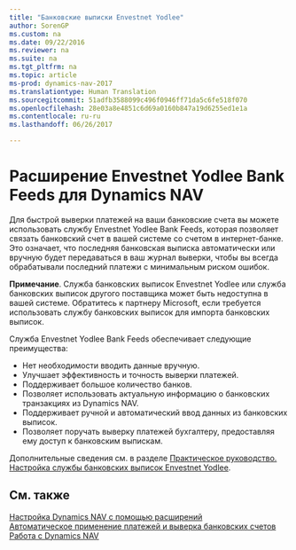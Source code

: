 ```yaml
---
title: "Банковские выписки Envestnet Yodlee"
author: SorenGP
ms.custom: na
ms.date: 09/22/2016
ms.reviewer: na
ms.suite: na
ms.tgt_pltfrm: na
ms.topic: article
ms-prod: dynamics-nav-2017
ms.translationtype: Human Translation
ms.sourcegitcommit: 51adfb3588099c496f0946ff71da5c6fe518f070
ms.openlocfilehash: 28e03a8e4851c6d69a0160b847a19d6255ed1e1a
ms.contentlocale: ru-ru
ms.lasthandoff: 06/26/2017

---
```


# <a name="the-envestnet-yodlee-bank-feeds-extension-to-dynamics-nav"></a>Расширение Envestnet Yodlee Bank Feeds для Dynamics NAV
Для быстрой выверки платежей на ваши банковские счета вы можете использовать службу Envestnet Yodlee Bank Feeds, которая позволяет связать банковский счет в вашей системе со счетом в интернет-банке. Это означает, что последняя банковская выписка автоматически или вручную будет передаваться в ваш журнал выверки, чтобы вы всегда обрабатывали последний платежи с минимальным риском ошибок.

**Примечание**. Служба банковских выписок Envestnet Yodlee или служба банковских выписок другого поставщика может быть недоступна в вашей системе. Обратитесь к партнеру Microsoft, если требуется использовать службу банковских выписок для импорта банковских выписок.

Служба Envestnet Yodlee Bank Feeds обеспечивает следующие преимущества:

- Нет необходимости вводить данные вручную.
- Улучшает эффективность и точность выверки платежей.
- Поддерживает большое количество банков.
- Позволяет использовать актуальную информацию о банковских транзакциях из Dynamics NAV.
- Поддерживает ручной и автоматический ввод данных из банковских выписок.
- Позволяет поручать выверку платежей бухгалтеру, предоставляя ему доступ к банковским выпискам.

Дополнительные сведения см. в разделе [Практическое руководство. Настройка службы банковских выписок Envestnet Yodlee](bank-how-setup-bank-statement-service.md).

## <a name="see-also"></a>См. также  
[Настройка Dynamics NAV с помощью расширений](ui-extensions.md)    
[Автоматическое применение платежей и выверка банковских счетов](receivables-apply-payments-auto-reconcile-bank-accounts.md)  
[Работа с Dynamics NAV](ui-work-product.md)

